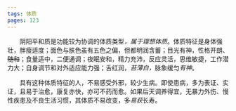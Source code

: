 ```yaml
---
tags: 体质
pages: 123
---
```

&emsp;&emsp;阴阳平和质是功能较为协调的体质类型<dfn>，属于理想体质</dfn>。体质特征是身体强壮，胖瘦适度；面色与肤色虽有五色之偏，但都明润含蓄；目光有神，性格开朗、~~随和~~；食量适中，二便通调；夜眠安和，精力充沛，反应灵活，思维敏捷，工作潜力大；自身调节和对外适应能力强；舌红润，<dfn>苔薄白，</dfn>脉象缓匀<dfn>有神</dfn>。

&emsp;&emsp;具有这种体质特征的人，不易感受外邪，较少生病。即使患病，多为表证、实证，且易于治愈，康复亦快，亦可不药而愈。如果后天调养得宜，无暴力外伤、慢性疾患及不良生活习惯，其体质不易改变，~~多~~<dfn>易获</dfn>长寿。
